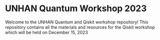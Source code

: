# UNHAN Quantum Workshop 2023

Welcome to the UNHAN Quantum and Qiskit workshop repository! This repository contains all the materials and resources for the Qiskit workshop which will be held on December 15, 2023 
